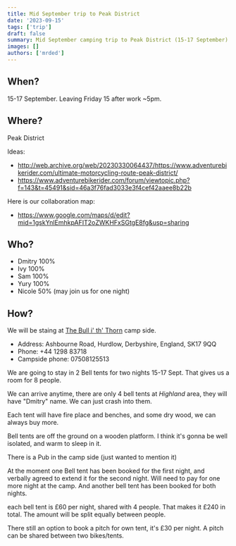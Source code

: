 ```yaml
---
title: Mid September trip to Peak District
date: '2023-09-15'
tags: ['trip']
draft: false 
summary: Mid September camping trip to Peak District (15-17 September)
images: []
authors: ['mrded']
---
```

## When? 

15-17 September. Leaving Friday 15 after work ~5pm.

## Where?

Peak District

Ideas:
- http://web.archive.org/web/20230330064437/https://www.adventurebikerider.com/ultimate-motorcycling-route-peak-district/
- https://www.adventurebikerider.com/forum/viewtopic.php?f=143&t=45491&sid=46a3f76fad3033e3f4cef42aaee8b22b

Here is our collaboration map:
- https://www.google.com/maps/d/edit?mid=1gskYnlEmhkpAFIT2oZWKHFxSGtgE8fg&usp=sharing

## Who?

- Dmitry 100%
- Ivy 100%
- Sam 100%
- Yury 100%
- Nicole 50% (may join us for one night)

## How?

We will be staing at [The Bull i' th' Thorn](https://www.pitchup.com/campsites/England/Central/Derbyshire/Matlock/middlehills-farm-campsite/
) camp side.

- Address: Ashbourne Road, Hurdlow, Derbyshire, England, SK17 9QQ
- Phone: +44 1298 83718
- Campside phone: 07508125513

We are going to stay in 2 Bell tents for two nights 15-17 Sept.
That gives us a room for 8 people.

We can arrive anytime, there are only 4 bell tents at *Highland* area, they will have "Dmitry" name. We can just crash into them.

Each tent will have fire place and benches, and some dry wood, we can always buy more.

Bell tents are off the ground on a wooden platform. I think it's gonna be well isolated, and warm to sleep in it.

There is a Pub in the camp side (just wanted to mention it)

At the moment one Bell tent has been booked for the first night, and verbally agreed to extend it for the second night. Will need to pay for one more night at the camp.
And another bell tent has been booked for both nights.

each bell tent is £60 per night, shared with 4 people. That makes it £240 in total. The amount will be split equally between people.

There still an option to book a pitch for own tent, it's £30 per night. A pitch can be shared between two bikes/tents.
